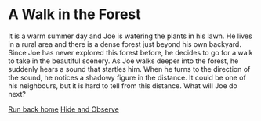 # A Walk in the Forest

It is a warm summer day and Joe is watering the plants in his lawn. He lives in a rural area and there is a dense forest just beyond his own backyard. Since Joe has never explored this forest before, he decides to go for a walk to take in the beautiful scenery. As Joe walks deeper into the forest, he suddenly hears a sound that startles him. When he turns to the direction of the sound, he notices a shadowy figure in the distance. It could be one of his neighbours, but it is hard to tell from this distance. What will Joe do next? 

[Run back home](run-back-home.md)
[Hide and Observe](hide-behind-tree.md)

